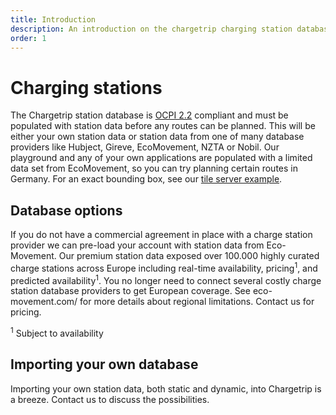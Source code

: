 ```yaml
---
title: Introduction
description: An introduction on the chargetrip charging station databases and station queries
order: 1
---
```


# Charging stations
The Chargetrip station database is [OCPI 2.2](https://github.com/ocpi/ocpi/releases/download/2.2/OCPI-2.2.pdf) compliant and must be populated with station data before any routes can be planned. This will be either your own station data or station data from one of many database providers like Hubject, Gireve, EcoMovement, NZTA or Nobil. Our playground and any of your own applications are populated with a limited data set from EcoMovement, so you can try planning certain routes in Germany. For an exact bounding box, see our [tile server example](https://examples.chargetrip.com/?id=tile-server).

## Database options
If you do not have a commercial agreement in place with a charge station provider we can pre-load your account with station data from Eco-Movement. Our premium station data exposed over 100.000 highly curated charge stations across Europe including real-time availability, pricing<sup>1</sup>, and predicted availability<sup>1</sup>. You no longer need to connect several costly charge station database providers to get European coverage. See eco-movement.com/ for more details about regional limitations. <cta action='openChat'>Contact us</cta> for pricing.

<sup>1</sup> Subject to availability

## Importing your own database
Importing your own station data, both static and dynamic, into Chargetrip is a breeze. <cta action='openChat'>Contact us</cta> to discuss the possibilities. 

<examples title="Clone an example">
    <!-- Stations -->
    <example 
        href="https://examples.chargetrip.com/?id=stations-around" 
        img="stations-example.png" 
        title="Query stations" 
        description="Query the 20 closest stations and show them on a map." 
        category="Stations">
    </example>
    <example 
        href="https://examples.chargetrip.com/?id=station-details" 
        img="stations-info-example.png" 
        title="Query specific station" 
        description="Query and parse a complete set of station data" 
        category="Stations">
    </example>
    <example 
        href="https://examples.chargetrip.com/?id=stations-along-route" 
        img="alternative-stations-example.png" 
        title="Stations along the route" 
        description="Query and display alternative stations along a route" 
        category="Stations">
    </example>
</examples>
